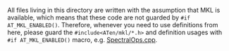 All files living in this directory are written with the assumption that MKL is available,
which means that these code are not guarded by `#if AT_MKL_ENABLED()`. Therefore, whenever
you need to use definitions from here, please guard the `#include<ATen/mkl/*.h>` and
definition usages with `#if AT_MKL_ENABLED()` macro, e.g. [SpectralOps.cpp](native/mkl/SpectralOps.cpp).
